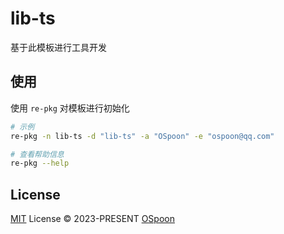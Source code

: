 # lib-ts

 基于此模板进行工具开发

## 使用

使用 `re-pkg` 对模板进行初始化

```bash
# 示例
re-pkg -n lib-ts -d "lib-ts" -a "OSpoon" -e "ospoon@qq.com"
```

```bash
# 查看帮助信息
re-pkg --help
```

## License

[MIT](./LICENSE) License © 2023-PRESENT [OSpoon](https://github.com/OSpoon)